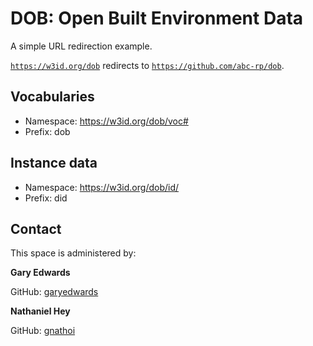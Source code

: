 # DOB: Open Built Environment Data

A simple URL redirection example.

[`https://w3id.org/dob`](https://w3id.org/dob) redirects to [`https://github.com/abc-rp/dob`](https://github.com/abc-rp/dob).

## Vocabularies

* Namespace: https://w3id.org/dob/voc#
* Prefix: dob

## Instance data

* Namespace: https://w3id.org/dob/id/
* Prefix: did

## Contact

This space is administered by:  

**Gary Edwards**

GitHub: [garyedwards](https://github.com/garyedwards)

**Nathaniel Hey**

GitHub: [gnathoi](https://github.com/gnathoi)
